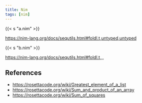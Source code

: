 ```yaml
---
title: Nim
tags: [nim]
---
```


{{< s "a.nim" >}}

<https://nim-lang.org/docs/sequtils.html#foldl.t,untyped,untyped>

{{< s "b.nim" >}}

<https://nim-lang.org/docs/sequtils.html#foldl.t,,,>

## References

- <https://rosettacode.org/wiki/Greatest_element_of_a_list>
- <https://rosettacode.org/wiki/Sum_and_product_of_an_array>
- <https://rosettacode.org/wiki/Sum_of_squares>
